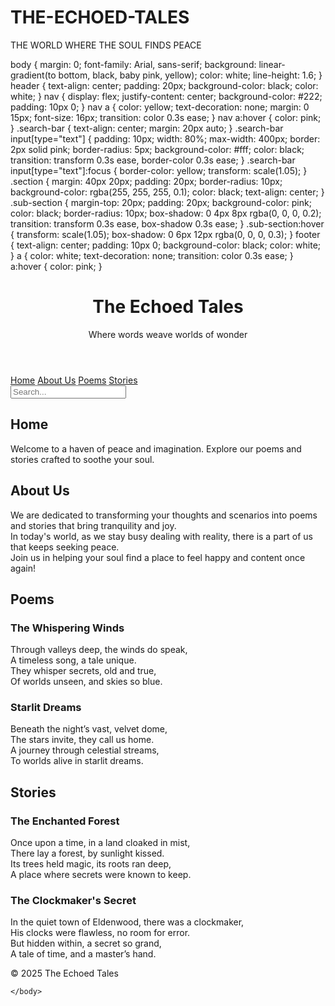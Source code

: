 # THE-ECHOED-TALES
THE WORLD WHERE THE SOUL FINDS PEACE
<html lang="en">
<head>
        <meta name="google-site-verification" content="5l0t4vOhXmelyOYoGXwJVA-H7F2y0SS2dJTMA0D_c4k" />
    body {
            margin: 0;
            font-family: Arial, sans-serif;
            background: linear-gradient(to bottom, black, baby pink, yellow);
            color: white;
            line-height: 1.6;
        }
        header {
            text-align: center;
            padding: 20px;
            background-color: black;
            color: white;
        }
        nav {
            display: flex;
            justify-content: center;
            background-color: #222;
            padding: 10px 0;
        }
        nav a {
            color: yellow;
            text-decoration: none;
            margin: 0 15px;
            font-size: 16px;
            transition: color 0.3s ease;
        }
        nav a:hover {
            color: pink;
        }
        .search-bar {
            text-align: center;
            margin: 20px auto;
        }
        .search-bar input[type="text"] {
            padding: 10px;
            width: 80%;
            max-width: 400px;
            border: 2px solid pink;
            border-radius: 5px;
            background-color: #fff;
            color: black;
            transition: transform 0.3s ease, border-color 0.3s ease;
        }
        .search-bar input[type="text"]:focus {
            border-color: yellow;
            transform: scale(1.05);
        }
        .section {
            margin: 40px 20px;
            padding: 20px;
            border-radius: 10px;
            background-color: rgba(255, 255, 255, 0.1);
            color: black;
            text-align: center;
        }
        .sub-section {
            margin-top: 20px;
            padding: 20px;
            background-color: pink;
            color: black;
            border-radius: 10px;
            box-shadow: 0 4px 8px rgba(0, 0, 0, 0.2);
            transition: transform 0.3s ease, box-shadow 0.3s ease;
        }
        .sub-section:hover {
            transform: scale(1.05);
            box-shadow: 0 6px 12px rgba(0, 0, 0, 0.3);
        }
        footer {
            text-align: center;
            padding: 10px 0;
            background-color: black;
            color: white;
        }
        a {
            color: white;
            text-decoration: none;
            transition: color 0.3s ease;
        }
        a:hover {
            color: pink;
        }
    </style>
</head>
<body>
    <header>
        <h1>The Echoed Tales</h1>
        <p>Where words weave worlds of wonder</p>
    </header>
    <nav>
        <a href="#home">Home</a>
        <a href="#about">About Us</a>
        <a href="#poems">Poems</a>
        <a href="#stories">Stories</a>
    </nav>
    <div class="search-bar">
        <input type="text" placeholder="Search...">
    </div>
    <section id="home" class="section">
        <h2>Home</h2>
        <p>Welcome to a haven of peace and imagination. Explore our poems and stories crafted to soothe your soul.</p>
    </section>
    <section id="about" class="section">
        <h2>About Us</h2>
        <p>We are dedicated to transforming your thoughts and scenarios into poems and stories that bring tranquility and joy.<br>
           In today's world, as we stay busy dealing with reality, there is a part of us that keeps seeking peace.<br>
           Join us in helping your soul find a place to feel happy and content once again!</p>
    </section>
    <section id="poems" class="section">
        <h2>Poems</h2>
        <div class="sub-section">
            <h3>The Whispering Winds</h3>
            <p>Through valleys deep, the winds do speak,<br>
               A timeless song, a tale unique.<br>
               They whisper secrets, old and true,<br>
               Of worlds unseen, and skies so blue.</p>
        </div>
        <div class="sub-section">
            <h3>Starlit Dreams</h3>
            <p>Beneath the night’s vast, velvet dome,<br>
               The stars invite, they call us home.<br>
               A journey through celestial streams,<br>
               To worlds alive in starlit dreams.</p>
        </div>
    </section>
    <section id="stories" class="section">
        <h2>Stories</h2>
        <div class="sub-section">
            <h3>The Enchanted Forest</h3>
            <p>Once upon a time, in a land cloaked in mist,<br>
               There lay a forest, by sunlight kissed.<br>
               Its trees held magic, its roots ran deep,<br>
               A place where secrets were known to keep.</p>
        </div>
        <div class="sub-section">
            <h3>The Clockmaker's Secret</h3>
            <p>In the quiet town of Eldenwood, there was a clockmaker,<br>
               His clocks were flawless, no room for error.<br>
               But hidden within, a secret so grand,<br>
               A tale of time, and a master’s hand.</p>
        </div>
    </section>
    <footer>
        <p>© 2025 The Echoed Tales</p>
    </footer>  
     <script>
    document.querySelector("input[type='text']").addEventListener("keyup", function (event) {
        if (event.key === "Enter") {
            let query = this.value.toLowerCase();
            // Navigate to sections
            if (query.includes("home")) {
                location.href = "#home";
            } else if (query.includes("about")) {
                location.href = "#about";
            } else if (query.includes("poems")) {
                location.href = "#poems";
            } else if (query.includes("stories")) {
                location.href = "#stories";
            }
            // Navigate to specific poems
            else if (query.includes("whispering") || query.includes("winds")) {
                alert("Navigating to 'The Whispering Winds'... Scroll down to Poems section!");
                location.href = "#poems";
            } else if (query.includes("starlit") || query.includes("dreams")) {
                alert("Navigating to 'Starlit Dreams'... Scroll down to Poems section!");
                location.href = "#poems";
            }
            // Navigate to specific stories
            else if (query.includes("enchanted") || query.includes("forest")) {
                alert("Navigating to 'The Enchanted Forest'... Scroll down to Stories section!");
                location.href = "#stories";
            } else if (query.includes("clockmaker") || query.includes("secret")) {
                alert("Navigating to 'The Clockmaker's Secret'... Scroll down to Stories section!");
                location.href = "#stories";
            } 
            // Handle unknown queries
            else {
                alert("Sorry, I couldn't find what you're looking for. Try searching for 'Home', 'About', 'Poems', 'Stories', or specific titles like 'The Whispering Winds'.");
            }
        }
    });
</script>
  
    </body>
</html>
